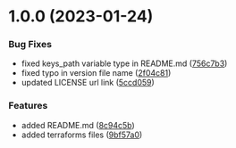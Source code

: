 # 1.0.0 (2023-01-24)


### Bug Fixes

* fixed keys_path variable type in README.md ([756c7b3](https://github.com/data-platform-hq/terraform-airflow-drfaust92-airflow/commit/756c7b34039ec2ead20135cde6fd3285b8a26c1f))
* fixed typo in version file name ([2f04c81](https://github.com/data-platform-hq/terraform-airflow-drfaust92-airflow/commit/2f04c814f36e9acc71c1eec6eec7e0fc0b53ff6a))
* updated LICENSE url link ([5ccd059](https://github.com/data-platform-hq/terraform-airflow-drfaust92-airflow/commit/5ccd059f0cd78afa52d8f9c6853f1c5ff306a34c))


### Features

* added README.md ([8c94c5b](https://github.com/data-platform-hq/terraform-airflow-drfaust92-airflow/commit/8c94c5b185649286c0cc98d1c766e3e22008efdd))
* added terraforms files ([9bf57a0](https://github.com/data-platform-hq/terraform-airflow-drfaust92-airflow/commit/9bf57a09551dc8426751ed8a79c61db24bc13c3f))

